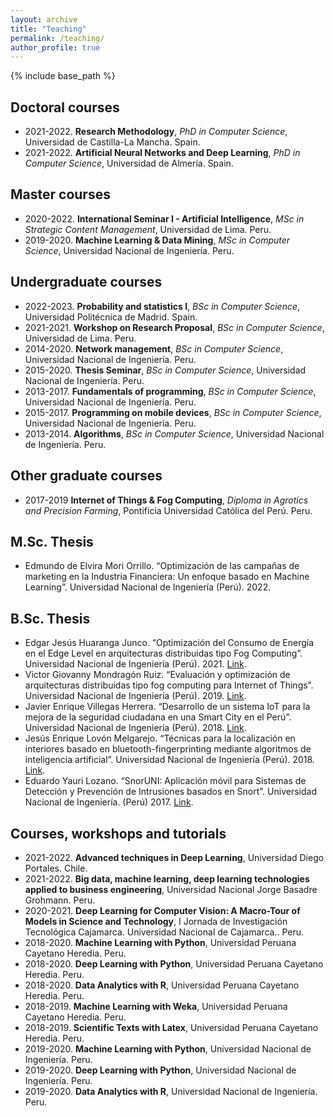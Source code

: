 ```yaml
---
layout: archive
title: "Teaching"
permalink: /teaching/
author_profile: true
---
```


{% include base_path %}

## Doctoral courses
- 2021-2022. **Research Methodology**, *PhD in Computer Science*, Universidad de Castilla-La Mancha. Spain.
- 2021-2022. **Artificial Neural Networks and Deep Learning**, *PhD in Computer Science*, Universidad de Almería. Spain.

## Master courses
- 2020-2022. **International Seminar I - Artificial Intelligence**, *MSc in Strategic Content Management*, Universidad de Lima. Peru.
- 2019-2020. **Machine Learning & Data Mining**, *MSc in Computer Science*, Universidad Nacional de Ingeniería. Peru.


## Undergraduate courses
- 2022-2023. **Probability and statistics I**, *BSc in Computer Science*, Universidad Politécnica de Madrid. Spain.
- 2021-2021. **Workshop on Research Proposal**, *BSc in Computer Science*, Universidad de Lima. Peru.
- 2014-2020. **Network management**, *BSc in Computer Science*, Universidad Nacional de Ingeniería. Peru.
- 2015-2020. **Thesis Seminar**, *BSc in Computer Science*, Universidad Nacional de Ingeniería. Peru.
- 2013-2017. **Fundamentals of programming**, *BSc in Computer Science*, Universidad Nacional de Ingeniería. Peru.
- 2015-2017. **Programming on mobile devices**, *BSc in Computer Science*, Universidad Nacional de Ingeniería. Peru.
- 2013-2014. **Algorithms**, *BSc in Computer Science*, Universidad Nacional de Ingeniería. Peru.

## Other graduate courses
- 2017-2019 **Internet of Things & Fog Computing**, *Diploma in Agrotics and Precision Farming*, Pontificia Universidad Católica del Perú. Peru. 

## M.Sc. Thesis
- Edmundo de Elvira Mori Orrillo. “Optimización de las campañas de marketing en la Industria Financiera: Un enfoque basado en Machine Learning”. Universidad Nacional de Ingeniería (Perú). 2022. 

## B.Sc. Thesis
- Edgar Jesús Huaranga Junco. “Optimización del Consumo de Energía en el Edge Level en arquitecturas distribuidas tipo Fog Computing”. Universidad Nacional de Ingeniería (Perú). 2021. [Link](http://hdl.handle.net/20.500.14076/22835). 
- Victor Giovanny Mondragón Ruiz. “Evaluación y optimización de arquitecturas distribuidas tipo fog computing para Internet of Things”. Universidad Nacional de Ingeniería (Perú). 2019. [Link](http://hdl.handle.net/20.500.14076/18948).
- Javier Enrique Villegas Herrera. “Desarrollo de un sistema IoT para la mejora de la seguridad ciudadana en una Smart City en el Perú”. Universidad Nacional de Ingeniería (Perú). 2018. [Link](http://hdl.handle.net/20.500.14076/18443). 
- Jesús Enrique Lovón Melgarejo. “Técnicas para la localización en interiores basado en bluetooth-fingerprinting mediante algoritmos de inteligencia artificial”. Universidad Nacional de Ingeniería (Perú). 2018. [Link](http://hdl.handle.net/20.500.14076/15999).
- Eduardo Yauri Lozano. “SnorUNI: Aplicación móvil para Sistemas de Detección y Prevención de Intrusiones basados en Snort”. Universidad Nacional de Ingeniería. (Perú) 2017. [Link](http://hdl.handle.net/20.500.14076/5651).

## Courses, workshops and tutorials
- 2021-2022. **Advanced techniques in Deep Learning**, Universidad Diego Portales. Chile.
- 2021-2022. **Big data, machine learning, deep learning technologies applied to business engineering**, Universidad Nacional Jorge Basadre Grohmann. Peru.
- 2020-2021. **Deep Learning for Computer Vision: A Macro-Tour of Models in Science and Technology**, I Jornada de Investigación Tecnológica Cajamarca. Universidad Nacional de Cajamarca.. Peru.
- 2018-2020. **Machine Learning with Python**, Universidad Peruana Cayetano Heredia. Peru.
- 2018-2020. **Deep Learning with Python**, Universidad Peruana Cayetano Heredia. Peru.
- 2018-2020. **Data Analytics with R**, Universidad Peruana Cayetano Heredia. Peru.
- 2018-2019. **Machine Learning with Weka**, Universidad Peruana Cayetano Heredia. Peru.
- 2018-2019. **Scientific Texts with Latex**, Universidad Peruana Cayetano Heredia. Peru.
- 2019-2020. **Machine Learning with Python**, Universidad Nacional de Ingeniería. Peru.
- 2019-2020. **Deep Learning with Python**, Universidad Nacional de Ingeniería. Peru.
- 2019-2020. **Data Analytics with R**, Universidad Nacional de Ingeniería. Peru.
